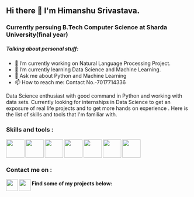 ## Hi there 👋  I'm Himanshu Srivastava.


### Currently persuing B.Tech Computer Science at Sharda University(final year)

##### Talking about personal stuff:
- 🔭 I’m currently working on Natural Language Processing Project.
- 🌱 I’m currently learning Data Science and Machine Learning.
- 💬 Ask me about Python and Machine Learning
- 📫 How to reach me: Contact No.-7017714336

Data Science enthusiast with good command in Python and working with data sets. Currently looking for internships in Data Science to get an exposure of real life projects and to get more hands on experience . Here is the list of skills and tools that I'm familiar with. 

### Skills and tools : 
<img align='left' src='https://user-images.githubusercontent.com/33648836/93666059-b7921a80-fa98-11ea-80dc-3480276a761e.png' width='50px' height='50px' />
<img align='left' src='https://user-images.githubusercontent.com/33648836/93666060-b95bde00-fa98-11ea-85ce-1f4dfb982290.png' width='50px' height='50px' />
<img align='left' src='https://user-images.githubusercontent.com/33648836/93666061-b9f47480-fa98-11ea-9384-99d2ad22af18.png' width='50px' height='50px' />
<img align='left' src='https://user-images.githubusercontent.com/33648836/93666063-ba8d0b00-fa98-11ea-9c01-f53bd4e4342f.png' width='50px' height='50px' />
<img align='left' src='https://user-images.githubusercontent.com/33648836/93666064-ba8d0b00-fa98-11ea-8702-f43386b380ca.png' width='50px' height='50px' />
<img align='left' src='https://user-images.githubusercontent.com/33648836/93666065-bb25a180-fa98-11ea-8b7e-2303cc7adb8e.png' width='50px' height='50px' />
<img alifn='left' src='https://user-images.githubusercontent.com/33648836/93666212-ec52a180-fa99-11ea-84e3-a5fa12e65ab7.png' width='50px' height='50px' />

<br>

### Contact me on :
[<img align='left' src='https://user-images.githubusercontent.com/33648836/93665200-42234b80-fa92-11ea-8a9c-409ad1506ac7.png' width='32px' height='32px' />](https://www.linkedin.com/in/himanshu-srivastava-191b4a1a7/)

<a href='mailto:srivastavahimanshu3382118@gmail.com'><img align='left' src='https://user-images.githubusercontent.com/33648836/93665420-f83b6500-fa93-11ea-9abe-50686520322d.png' width='32px' height='32px'/> </a>

#### Find some of my projects below:
